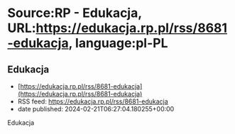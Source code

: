 # Source:RP - Edukacja, URL:https://edukacja.rp.pl/rss/8681-edukacja, language:pl-PL

## Edukacja
 - [https://edukacja.rp.pl/rss/8681-edukacja](https://edukacja.rp.pl/rss/8681-edukacja)
 - RSS feed: https://edukacja.rp.pl/rss/8681-edukacja
 - date published: 2024-02-21T06:27:04.180255+00:00

Edukacja

